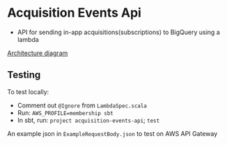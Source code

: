 # Acquisition Events Api
- API for sending in-app acquisitions(subscriptions) to BigQuery using a lambda

[Architecture diagram](https://docs.google.com/drawings/d/10H4fWh2byXRIuV82IyEJkQzMnHX6eCto3GLYtHiBrNE/edit)
## Testing
To test locally:
- Comment out `@Ignore` from `LambdaSpec.scala`
- Run: `AWS_PROFILE=membership sbt`
- In sbt, run: `project acquisition-events-api`; `test`

An example json in `ExampleRequestBody.json` to test on AWS API Gateway

